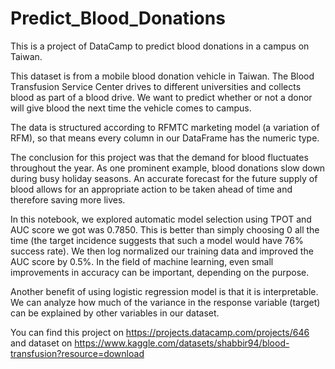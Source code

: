 # Predict_Blood_Donations
This is a project of DataCamp to predict blood donations in a campus on Taiwan. 


This dataset is from a mobile blood donation vehicle in Taiwan. The Blood Transfusion Service Center drives to different universities and collects blood as part of a blood drive. We want to predict whether or not a donor will give blood the next time the vehicle comes to campus.


The data is structured according to RFMTC marketing model (a variation of RFM), so that means every column in our DataFrame has the numeric type.


The conclusion for this project was that the demand for blood fluctuates throughout the year. As one prominent example, blood donations slow down during busy holiday seasons. An accurate forecast for the future supply of blood allows for an appropriate action to be taken ahead of time and therefore saving more lives.


In this notebook, we explored automatic model selection using TPOT and AUC score we got was 0.7850. This is better than simply choosing 0 all the time (the target incidence suggests that such a model would have 76% success rate). We then log normalized our training data and improved the AUC score by 0.5%. In the field of machine learning, even small improvements in accuracy can be important, depending on the purpose.


Another benefit of using logistic regression model is that it is interpretable. We can analyze how much of the variance in the response variable (target) can be explained by other variables in our dataset.


You can find this project on https://projects.datacamp.com/projects/646 and dataset on https://www.kaggle.com/datasets/shabbir94/blood-transfusion?resource=download
